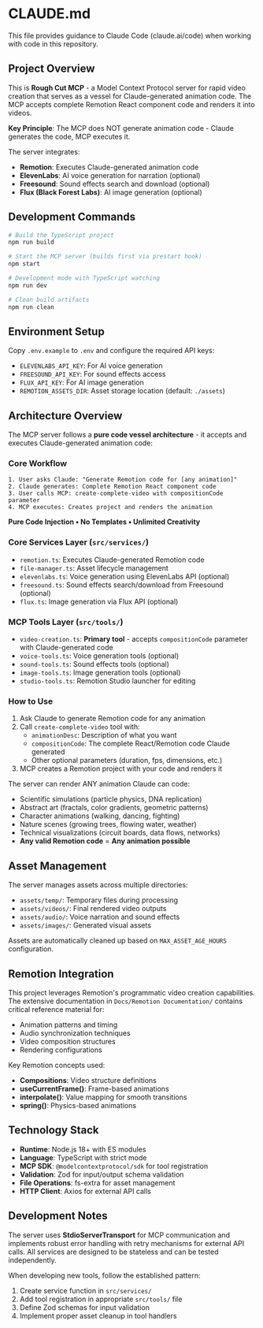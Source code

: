 # CLAUDE.md

This file provides guidance to Claude Code (claude.ai/code) when working with code in this repository.

## Project Overview

This is **Rough Cut MCP** - a Model Context Protocol server for rapid video creation that serves as a vessel for Claude-generated animation code. The MCP accepts complete Remotion React component code and renders it into videos.

**Key Principle**: The MCP does NOT generate animation code - Claude generates the code, MCP executes it.

The server integrates:
- **Remotion**: Executes Claude-generated animation code
- **ElevenLabs**: AI voice generation for narration (optional)
- **Freesound**: Sound effects search and download (optional)
- **Flux (Black Forest Labs)**: AI image generation (optional)

## Development Commands

```bash
# Build the TypeScript project
npm run build

# Start the MCP server (builds first via prestart hook)
npm start

# Development mode with TypeScript watching
npm run dev

# Clean build artifacts
npm run clean
```

## Environment Setup

Copy `.env.example` to `.env` and configure the required API keys:
- `ELEVENLABS_API_KEY`: For AI voice generation
- `FREESOUND_API_KEY`: For sound effects access  
- `FLUX_API_KEY`: For AI image generation
- `REMOTION_ASSETS_DIR`: Asset storage location (default: `./assets`)

## Architecture Overview

The MCP server follows a **pure code vessel architecture** - it accepts and executes Claude-generated animation code:

### Core Workflow
```
1. User asks Claude: "Generate Remotion code for [any animation]"
2. Claude generates: Complete Remotion React component code
3. User calls MCP: create-complete-video with compositionCode parameter
4. MCP executes: Creates project and renders the animation
```

**Pure Code Injection • No Templates • Unlimited Creativity**

### Core Services Layer (`src/services/`)
- `remotion.ts`: Executes Claude-generated Remotion code
- `file-manager.ts`: Asset lifecycle management
- `elevenlabs.ts`: Voice generation using ElevenLabs API (optional)
- `freesound.ts`: Sound effects search/download from Freesound (optional)
- `flux.ts`: Image generation via Flux API (optional)

### MCP Tools Layer (`src/tools/`)
- `video-creation.ts`: **Primary tool** - accepts `compositionCode` parameter with Claude-generated code
- `voice-tools.ts`: Voice generation tools (optional)
- `sound-tools.ts`: Sound effects tools (optional)
- `image-tools.ts`: Image generation tools (optional)
- `studio-tools.ts`: Remotion Studio launcher for editing

### How to Use
1. Ask Claude to generate Remotion code for any animation
2. Call `create-complete-video` tool with:
   - `animationDesc`: Description of what you want
   - `compositionCode`: The complete React/Remotion code Claude generated
   - Other optional parameters (duration, fps, dimensions, etc.)
3. MCP creates a Remotion project with your code and renders it

The server can render ANY animation Claude can code:
- Scientific simulations (particle physics, DNA replication)
- Abstract art (fractals, color gradients, geometric patterns)
- Character animations (walking, dancing, fighting)
- Nature scenes (growing trees, flowing water, weather)
- Technical visualizations (circuit boards, data flows, networks)
- **Any valid Remotion code** = **Any animation possible**

## Asset Management

The server manages assets across multiple directories:
- `assets/temp/`: Temporary files during processing
- `assets/videos/`: Final rendered video outputs
- `assets/audio/`: Voice narration and sound effects
- `assets/images/`: Generated visual assets

Assets are automatically cleaned up based on `MAX_ASSET_AGE_HOURS` configuration.

## Remotion Integration

This project leverages Remotion's programmatic video creation capabilities. The extensive documentation in `Docs/Remotion Documentation/` contains critical reference material for:
- Animation patterns and timing
- Audio synchronization techniques
- Video composition structures
- Rendering configurations

Key Remotion concepts used:
- **Compositions**: Video structure definitions
- **useCurrentFrame()**: Frame-based animations
- **interpolate()**: Value mapping for smooth transitions
- **spring()**: Physics-based animations

## Technology Stack

- **Runtime**: Node.js 18+ with ES modules
- **Language**: TypeScript with strict mode
- **MCP SDK**: `@modelcontextprotocol/sdk` for tool registration
- **Validation**: Zod for input/output schema validation
- **File Operations**: fs-extra for asset management
- **HTTP Client**: Axios for external API calls

## Development Notes

The server uses **StdioServerTransport** for MCP communication and implements robust error handling with retry mechanisms for external API calls. All services are designed to be stateless and can be tested independently.

When developing new tools, follow the established pattern:
1. Create service function in `src/services/`
2. Add tool registration in appropriate `src/tools/` file
3. Define Zod schemas for input validation
4. Implement proper asset cleanup in tool handlers